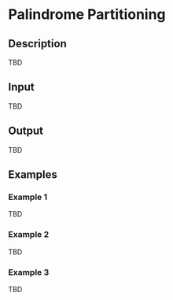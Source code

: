 # Palindrome Partitioning

## Description

TBD

## Input

TBD

## Output

TBD

## Examples

### Example 1

TBD

### Example 2

TBD

### Example 3

TBD
